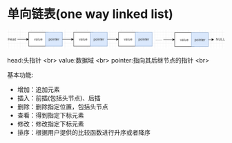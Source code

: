 # 单向链表(one way linked list)

![](./pic/20180213105826.png)

head:头指针
&lt;br&gt;
value:数据域
&lt;br&gt;
pointer:指向其后继节点的指针
&lt;br&gt;

基本功能:

*   增加：追加元素
*   插入：前插(包括头节点)、后插
*   删除：删除指定位置，包括头节点
*   查看：得到指定下标元素
*   修改：修改指定下标元素
*   排序：根据用户提供的比较函数进行升序或者降序